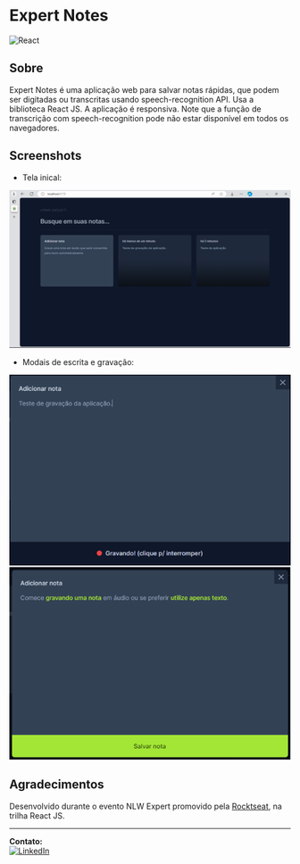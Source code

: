 # Expert Notes
![React](https://img.shields.io/badge/React-20232A?style=for-the-badge&logo=react&logoColor=61DAFB)

## Sobre
Expert Notes é uma aplicação web para salvar notas rápidas, que podem ser digitadas ou transcritas usando speech-recognition API. Usa a biblioteca React JS. A aplicação é responsiva. Note que a função de transcrição com speech-recognition pode não estar disponível em todos os navegadores.

## Screenshots
- Tela inical:

![screen2](https://github.com/Alan-oliveir/expert-notes/blob/main/screenshot/screenshot-02.png)

- Modais de escrita e gravação:

![screen3](https://github.com/Alan-oliveir/expert-notes/blob/main/screenshot/screenshot-03.png)
![screen4](https://github.com/Alan-oliveir/expert-notes/blob/main/screenshot/screenshot-04.png)

## Agradecimentos   
Desenvolvido durante o evento NLW Expert promovido pela [Rocktseat](https://www.rocketseat.com.br/), na trilha React JS.
___
**Contato:**  
[![LinkedIn](https://img.shields.io/badge/LinkedIn-0077B5?style=for-the-badge&logo=linkedin&logoColor=white)](https://www.linkedin.com/in/alan-ogoncalves)
